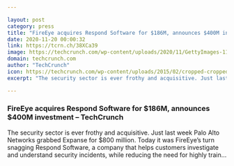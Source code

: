 ```yaml
---

layout: post
category: press
title: "FireEye acquires Respond Software for $186M, announces $400M investment"
date: 2020-11-20 00:00:32
link: https://tcrn.ch/38XCa39
image: https://techcrunch.com/wp-content/uploads/2020/11/GettyImages-1175886963.jpg?w=533
domain: techcrunch.com
author: "TechCrunch"
icon: https://techcrunch.com/wp-content/uploads/2015/02/cropped-cropped-favicon-gradient.png?w=180
excerpt: "The security sector is ever frothy and acquisitive. Just last week Palo Alto Networks grabbed Expanse for $800 million. Today it was FireEye’s turn snagging Respond Software, a company that helps customers investigate and understand security incidents, while reducing the need for highly train…"

---
```


### FireEye acquires Respond Software for $186M, announces $400M investment – TechCrunch

The security sector is ever frothy and acquisitive. Just last week Palo Alto Networks grabbed Expanse for $800 million. Today it was FireEye’s turn snagging Respond Software, a company that helps customers investigate and understand security incidents, while reducing the need for highly train…